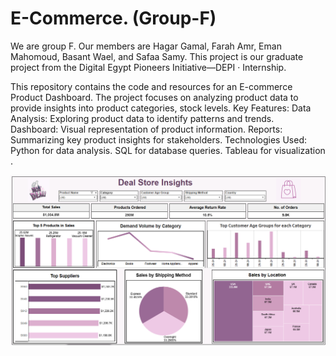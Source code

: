 # E-Commerce. (Group-F)
We are group F. Our members are Hagar Gamal, Farah Amr, Eman Mahomoud, Basant Wael, and Safaa Samy.
This project is our graduate project from the Digital Egypt Pioneers Initiative—DEPI · Internship.

This repository contains the code and resources for an E-commerce Product Dashboard. The project focuses on analyzing product data to provide insights into product categories, stock levels. 
Key Features: Data Analysis: Exploring product data to identify patterns and trends.  
Dashboard: Visual representation of product information.
Reports: Summarizing key product insights for stakeholders.
Technologies Used: Python for data analysis.  SQL for database queries.  Tableau for visualization .

![E-Commerce final Dashboard  ](https://github.com/Safaa9924/E-Commerce_-Group-F/blob/main/Deal%20Store%20final%20Dashboard%20.png?raw=true)
